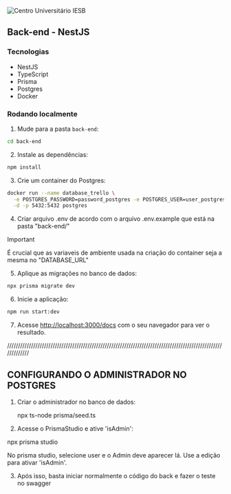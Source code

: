 ![Centro Universitário IESB](../assets/logoIesb.png)

## Back-end - NestJS

### Tecnologias
- NestJS
- TypeScript
- Prisma
- Postgres
- Docker

### Rodando localmente

1. Mude para a pasta `back-end`:
  ```bash
  cd back-end
  ```

2. Instale as dependências:
  ```bash
  npm install
  ```

3. Crie um container do Postgres:
  ```bash
  docker run --name database_trello \
    -e POSTGRES_PASSWORD=password_postgres -e POSTGRES_USER=user_postgres \
    -d -p 5432:5432 postgres
  ```

4. Criar arquivo .env de acordo com o arquivo .env.example que está na pasta "back-end/"
  
> [!IMPORTANT]  
> É crucial que as variaveis de ambiente usada na criação do container seja a mesma no "DATABASE_URL"

5. Aplique as migrações no banco de dados:
  ```bash
  npx prisma migrate dev
  ```

6. Inicie a aplicação:
  ```bash
  npm run start:dev
  ```

7. Acesse [http://localhost:3000/docs](http://localhost:3000/docs) com o seu navegador para ver o resultado.


/////////////////////////////////////////////////////////////////////////////////////////////////////////////

## CONFIGURANDO O ADMINISTRADOR NO POSTGRES

1. Criar o administrador no banco de dados:
   
   npx ts-node prisma/seed.ts

2. Acesse o PrismaStudio e ative 'isAdmin':

npx prisma studio

No prisma studio, selecione user e o Admin deve aparecer lá. Use a edição para ativar 'isAdmin'.

3. Após isso, basta iniciar normalmente o código do back e fazer o teste no swagger